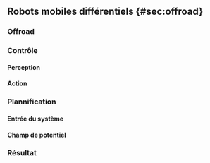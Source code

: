## Robots mobiles différentiels {#sec:offroad}

### Offroad

### Contrôle

#### Perception

#### Action

### Plannification

#### Entrée du système

#### Champ de potentiel

### Résultat
